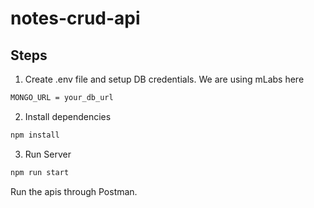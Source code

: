 # notes-crud-api

## Steps

1. Create .env file and setup DB credentials. We are using mLabs here
```bash
MONGO_URL = your_db_url
```

2. Install dependencies
```bash
npm install
```
3. Run Server
```bash
npm run start
```

Run the apis through Postman.